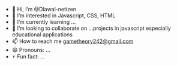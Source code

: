 - 👋 Hi, I’m @Dlawal-netizen
- 👀 I’m interested in Javascript, CSS, HTML
- 🌱 I’m currently learning ...
- 💞️ I’m looking to collaborate on ...projects in javascript especially educational applications
- 📫 How to reach me gametheory242@gmail.com
- 😄 Pronouns: ...
- ⚡ Fun fact: ...

<!---
Dlawal-netizen/Dlawal-netizen is a ✨ special ✨ repository because its `README.md` (this file) appears on your GitHub profile.
You can click the Preview link to take a look at your changes.
--->
